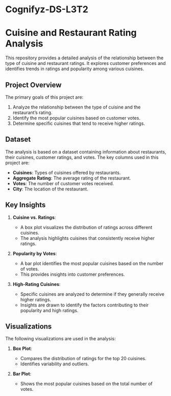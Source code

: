 # Cognifyz-DS-L3T2
# Cuisine and Restaurant Rating Analysis

This repository provides a detailed analysis of the relationship between the type of cuisine and restaurant ratings. It explores customer preferences and identifies trends in ratings and popularity among various cuisines.

## Project Overview
The primary goals of this project are:
1. Analyze the relationship between the type of cuisine and the restaurant’s rating.
2. Identify the most popular cuisines based on customer votes.
3. Determine specific cuisines that tend to receive higher ratings.

## Dataset
The analysis is based on a dataset containing information about restaurants, their cuisines, customer ratings, and votes. The key columns used in this project are:
- **Cuisines**: Types of cuisines offered by restaurants.
- **Aggregate Rating**: The average rating of the restaurant.
- **Votes**: The number of customer votes received.
- **City**: The location of the restaurant.

## Key Insights
1. **Cuisine vs. Ratings**:
   - A box plot visualizes the distribution of ratings across different cuisines.
   - The analysis highlights cuisines that consistently receive higher ratings.

2. **Popularity by Votes**:
   - A bar plot identifies the most popular cuisines based on the number of votes.
   - This provides insights into customer preferences.

3. **High-Rating Cuisines**:
   - Specific cuisines are analyzed to determine if they generally receive higher ratings.
   - Insights are drawn to identify the factors contributing to their popularity and high ratings.

## Visualizations
The following visualizations are used in the analysis:
1. **Box Plot**:
   - Compares the distribution of ratings for the top 20 cuisines.
   - Identifies variability and outliers.

2. **Bar Plot**:
   - Shows the most popular cuisines based on the total number of votes.



